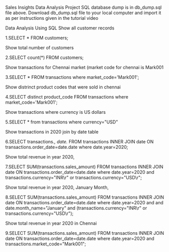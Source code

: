 Sales Insights Data Analysis Project
SQL database dump is in db_dump.sql file above. Download db_dump.sql file to your local computer and import it as per instructions given in the tutorial video

Data Analysis Using SQL
Show all customer records

1.SELECT * FROM customers;

Show total number of customers

2.SELECT count(*) FROM customers;

Show transactions for Chennai market (market code for chennai is Mark001

3.SELECT * FROM transactions where market_code='Mark001';

Show distrinct product codes that were sold in chennai

4.SELECT distinct product_code FROM transactions where market_code='Mark001';

Show transactions where currency is US dollars

5.SELECT * from transactions where currency="USD"

Show transactions in 2020 join by date table

6.SELECT transactions.*, date.* FROM transactions INNER JOIN date ON transactions.order_date=date.date where date.year=2020;

Show total revenue in year 2020,

7.SELECT SUM(transactions.sales_amount) FROM transactions INNER JOIN date ON transactions.order_date=date.date where date.year=2020 and transactions.currency="INR\r" or transactions.currency="USD\r";

Show total revenue in year 2020, January Month,

8.SELECT SUM(transactions.sales_amount) FROM transactions INNER JOIN date ON transactions.order_date=date.date where date.year=2020 and and date.month_name="January" and (transactions.currency="INR\r" or transactions.currency="USD\r");

Show total revenue in year 2020 in Chennai

9.SELECT SUM(transactions.sales_amount) FROM transactions INNER JOIN date ON transactions.order_date=date.date where date.year=2020 and transactions.market_code="Mark001";
